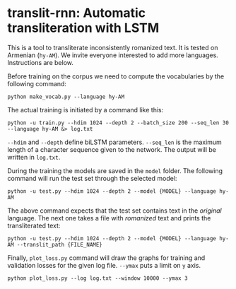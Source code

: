 # translit-rnn: Automatic transliteration with LSTM

This is a tool to transliterate inconsistently romanized text. It is tested on Armenian (`hy-AM`). We invite everyone interested to add more languages. Instructions are below.

Before training on the corpus we need to compute the vocabularies by the following command:

    python make_vocab.py --language hy-AM

The actual training is initiated by a command like this:

    python -u train.py --hdim 1024 --depth 2 --batch_size 200 --seq_len 30 --language hy-AM &> log.txt
    
`--hdim` and `--depth` define biLSTM parameters. `--seq_len` is the maximum length of a character sequence given to the network. The output will be written in `log.txt`.

During the training the models are saved in the `model` folder. The following command will run the test set through the selected model:

    python -u test.py --hdim 1024 --depth 2 --model {MODEL} --language hy-AM

The above command expects that the test set contains text in the _original_ language. The next one takes a file with _romanized_ text and prints the transliterated text:

    python -u test.py --hdim 1024 --depth 2 --model {MODEL} --language hy-AM --translit_path {FILE_NAME}
    
Finally, `plot_loss.py` command will draw the graphs for training and validation losses for the given log file. `--ymax` puts a limit on `y` axis.

    python plot_loss.py --log log.txt --window 10000 --ymax 3
    
